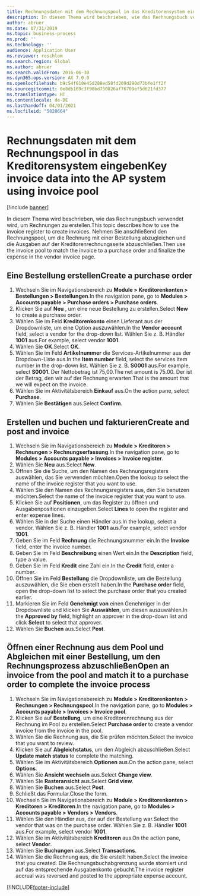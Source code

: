 ```yaml
---
title: Rechnungsdaten mit dem Rechnungspool in das Kreditorensystem eingeben
description: In diesem Thema wird beschrieben, wie das Rechnungsbuch verwendet wird, um Rechnungen zu erstellen.
author: abruer
ms.date: 07/31/2019
ms.topic: business-process
ms.prod: ''
ms.technology: ''
audience: Application User
ms.reviewer: roschlom
ms.search.region: Global
ms.author: abruer
ms.search.validFrom: 2016-06-30
ms.dyn365.ops.version: AX 7.0.0
ms.openlocfilehash: b9c54f610e45d288ed58fd209d290d73bfe1ff2f
ms.sourcegitcommit: 0e8db169c3f90bd750826af76709ef5d621fd377
ms.translationtype: HT
ms.contentlocale: de-DE
ms.lasthandoff: 04/01/2021
ms.locfileid: "5820664"
---
```

# <a name="key-invoice-data-into-the-ap-system-using-invoice-pool"></a><span data-ttu-id="4b090-103">Rechnungsdaten mit dem Rechnungspool in das Kreditorensystem eingeben</span><span class="sxs-lookup"><span data-stu-id="4b090-103">Key invoice data into the AP system using invoice pool</span></span>

[!include [banner](../../includes/banner.md)]

<span data-ttu-id="4b090-104">In diesem Thema wird beschrieben, wie das Rechnungsbuch verwendet wird, um Rechnungen zu erstellen.</span><span class="sxs-lookup"><span data-stu-id="4b090-104">This topic describes how to use the invoice register to create invoices.</span></span> <span data-ttu-id="4b090-105">Nehmen Sie anschließend den Rechnungspool, um die Rechnung mit einer Bestellung abzugleichen und die Ausgaben auf der Kreditorenrechnungsseite abzuschließen.</span><span class="sxs-lookup"><span data-stu-id="4b090-105">Then use the invoice pool to match the invoice to a purchase order and finalize the expense in the vendor invoice page.</span></span>


## <a name="create-a-purchase-order"></a><span data-ttu-id="4b090-106">Eine Bestellung erstellen</span><span class="sxs-lookup"><span data-stu-id="4b090-106">Create a purchase order</span></span>
1. <span data-ttu-id="4b090-107">Wechseln Sie im Navigationsbereich zu **Module > Kreditorenkonten > Bestellungen > Bestellungen**.</span><span class="sxs-lookup"><span data-stu-id="4b090-107">In the navigation pane, go to **Modules > Accounts payable > Purchase orders > Purchase orders**.</span></span>
2. <span data-ttu-id="4b090-108">Klicken Sie auf **Neu** , um eine neue Bestellung zu erstellen.</span><span class="sxs-lookup"><span data-stu-id="4b090-108">Select **New** to create a purchase order.</span></span>
3. <span data-ttu-id="4b090-109">Wählen Sie im Feld **Kreditorenkonto** einen Lieferant aus der Dropdownliste, um eine Option auszuwählen.</span><span class="sxs-lookup"><span data-stu-id="4b090-109">In the **Vendor account** field, select a vendor for the drop-down list.</span></span> <span data-ttu-id="4b090-110">Wählen Sie z. B. Händler **1001** aus.</span><span class="sxs-lookup"><span data-stu-id="4b090-110">For example, select vendor **1001**.</span></span>
4. <span data-ttu-id="4b090-111">Wählen Sie **OK**.</span><span class="sxs-lookup"><span data-stu-id="4b090-111">Select **OK**.</span></span>
5. <span data-ttu-id="4b090-112">Wählen Sie im Feld **Artikelnummer** die Services-Artikelnummer aus der Dropdown-Liste aus.</span><span class="sxs-lookup"><span data-stu-id="4b090-112">In the **Item number** field, select the services item number in the drop-down list.</span></span> <span data-ttu-id="4b090-113">Wählen Sie z. B. **S0001** aus.</span><span class="sxs-lookup"><span data-stu-id="4b090-113">For example, select **S0001**.</span></span> <span data-ttu-id="4b090-114">Der Nettobetrag ist 75,00.</span><span class="sxs-lookup"><span data-stu-id="4b090-114">The net amount is 75.00.</span></span>  <span data-ttu-id="4b090-115">Der ist der Betrag, den wir auf der Rechnung erwarten.</span><span class="sxs-lookup"><span data-stu-id="4b090-115">That is the amount that we will expect on the invoice.</span></span>  
6. <span data-ttu-id="4b090-116">Wählen Sie im Aktivitätsbereich **Einkauf** aus.</span><span class="sxs-lookup"><span data-stu-id="4b090-116">On the action pane, select **Purchase**.</span></span>
7. <span data-ttu-id="4b090-117">Wählen Sie **Bestätigen** aus.</span><span class="sxs-lookup"><span data-stu-id="4b090-117">Select **Confirm**.</span></span>

## <a name="create-and-post-and-invoice"></a><span data-ttu-id="4b090-118">Erstellen und buchen und fakturieren</span><span class="sxs-lookup"><span data-stu-id="4b090-118">Create and post and invoice</span></span>
1. <span data-ttu-id="4b090-119">Wechseln Sie im Navigationsbereich zu **Module > Kreditoren > Rechnungen > Rechnungserfassung**.</span><span class="sxs-lookup"><span data-stu-id="4b090-119">In the navigation pane, go to **Modules > Accounts payable > Invoices > Invoice register**.</span></span>
2. <span data-ttu-id="4b090-120">Wählen Sie **Neu** aus.</span><span class="sxs-lookup"><span data-stu-id="4b090-120">Select **New**.</span></span>
3. <span data-ttu-id="4b090-121">Öffnen Sie die Suche, um den Namen des Rechnungsregisters auswählen, das Sie verwenden möchten.</span><span class="sxs-lookup"><span data-stu-id="4b090-121">Open the lookup to select the name of the invoice register that you want to use.</span></span>
4. <span data-ttu-id="4b090-122">Wählen Sie den Namen des Rechnungsregisters aus, den Sie benutzen möchten.</span><span class="sxs-lookup"><span data-stu-id="4b090-122">Select the name of the invoice register that you want to use.</span></span>
5. <span data-ttu-id="4b090-123">Klicken Sie auf **Positionen**, um das Register zu öffnen und Ausgabenpositionen einzugeben.</span><span class="sxs-lookup"><span data-stu-id="4b090-123">Select **Lines** to open the register and enter expense lines.</span></span>
6. <span data-ttu-id="4b090-124">Wählen Sie in der Suche einen Händler aus.</span><span class="sxs-lookup"><span data-stu-id="4b090-124">In the lookup, select a vendor.</span></span> <span data-ttu-id="4b090-125">Wählen Sie z. B. Händler **1001** aus.</span><span class="sxs-lookup"><span data-stu-id="4b090-125">For example, select vendor **1001**.</span></span>
7. <span data-ttu-id="4b090-126">Geben Sie im Feld **Rechnung** die Rechnungsnummer ein.</span><span class="sxs-lookup"><span data-stu-id="4b090-126">In the **Invoice** field, enter the invoice number.</span></span>
8. <span data-ttu-id="4b090-127">Geben Sie im Feld **Beschreibung** einen Wert ein.</span><span class="sxs-lookup"><span data-stu-id="4b090-127">In the **Description** field, type a value.</span></span>
9. <span data-ttu-id="4b090-128">Geben Sie im Feld **Kredit** eine Zahl ein.</span><span class="sxs-lookup"><span data-stu-id="4b090-128">In the **Credit** field, enter a number.</span></span>
10. <span data-ttu-id="4b090-129">Öffnen Sie im Feld **Bestellung** die Dropdownliste, um die Bestellung auszuwählen, die Sie eben erstellt haben.</span><span class="sxs-lookup"><span data-stu-id="4b090-129">In the **Purchase order** field, open the drop-down list to select the purchase order that you created earlier.</span></span>
11. <span data-ttu-id="4b090-130">Markieren Sie im Feld **Genehmigt von** einen Genehmiger in der Dropdownliste und klicken Sie **Auswählen**, um diesen auszuwählen.</span><span class="sxs-lookup"><span data-stu-id="4b090-130">In the **Approved by** field, highlight an approver in the drop-down list and click **Select** to select that approver.</span></span>
12. <span data-ttu-id="4b090-131">Wählen Sie **Buchen** aus.</span><span class="sxs-lookup"><span data-stu-id="4b090-131">Select **Post**.</span></span>

## <a name="open-an-invoice-from-the-pool-and-match-it-to-a-purchase-order-to-complete-the-invoice-process"></a><span data-ttu-id="4b090-132">Öffnen einer Rechnung aus dem Pool und Abgleichen mit einer Bestellung, um den Rechnungsprozess abzuschließen</span><span class="sxs-lookup"><span data-stu-id="4b090-132">Open an invoice from the pool and match it to a purchase order to complete the invoice process</span></span>
1. <span data-ttu-id="4b090-133">Wechseln Sie im Navigationsbereich zu **Module > Kreditorenkonten > Rechnungen > Rechnungspool**.</span><span class="sxs-lookup"><span data-stu-id="4b090-133">In the navigation pane, go to **Modules > Accounts payable > Invoices > Invoice pool**.</span></span>
2. <span data-ttu-id="4b090-134">Klicken Sie auf **Bestellung**, um eine Kreditorenrechnung aus der Rechnung im Pool zu erstellen.</span><span class="sxs-lookup"><span data-stu-id="4b090-134">Select **Purchase order** to create a vendor invoice from the invoice in the pool.</span></span>
3. <span data-ttu-id="4b090-135">Wählen Sie die Rechnung aus, die Sie prüfen möchten.</span><span class="sxs-lookup"><span data-stu-id="4b090-135">Select the invoice that you want to review.</span></span>
4. <span data-ttu-id="4b090-136">Klicken Sie auf **Abgleichstatus**, um den Abgleich abzuschließen.</span><span class="sxs-lookup"><span data-stu-id="4b090-136">Select **Update match status** to complete the matching.</span></span>
5. <span data-ttu-id="4b090-137">Wählen Sie im Aktivitätsbereich **Optionen** aus.</span><span class="sxs-lookup"><span data-stu-id="4b090-137">On the action pane, select **Options**.</span></span>
6. <span data-ttu-id="4b090-138">Wählen Sie **Ansicht wechseln** aus.</span><span class="sxs-lookup"><span data-stu-id="4b090-138">Select **Change view**.</span></span>
7. <span data-ttu-id="4b090-139">Wählen SIe **Rasteransicht** aus.</span><span class="sxs-lookup"><span data-stu-id="4b090-139">Select **Grid view**.</span></span>
8. <span data-ttu-id="4b090-140">Wählen Sie **Buchen** aus.</span><span class="sxs-lookup"><span data-stu-id="4b090-140">Select **Post**.</span></span>
9. <span data-ttu-id="4b090-141">Schließt das Formular.</span><span class="sxs-lookup"><span data-stu-id="4b090-141">Close the form.</span></span>
10. <span data-ttu-id="4b090-142">Wechseln Sie im Navigationsbereich zu **Module > Kreditorenkonten > Kreditoren > Kreditoren**.</span><span class="sxs-lookup"><span data-stu-id="4b090-142">In the navigation pane, go to **Modules > Accounts payable > Vendors > Vendors**.</span></span>
11. <span data-ttu-id="4b090-143">Wählen Sie den Händler aus, der auf der Bestellung war.</span><span class="sxs-lookup"><span data-stu-id="4b090-143">Select the vendor that was on the purchase order.</span></span> <span data-ttu-id="4b090-144">Wählen Sie z. B. Händler **1001** aus.</span><span class="sxs-lookup"><span data-stu-id="4b090-144">For example, select vendor **1001**.</span></span>
12. <span data-ttu-id="4b090-145">Wählen Sie im Aktivitätsbereich **Kreditoren** aus.</span><span class="sxs-lookup"><span data-stu-id="4b090-145">On the action pane, select **Vendor**.</span></span>
13. <span data-ttu-id="4b090-146">Wählen Sie **Buchungen** aus.</span><span class="sxs-lookup"><span data-stu-id="4b090-146">Select **Transactions**.</span></span>
14. <span data-ttu-id="4b090-147">Wählen Sie die Rechnung aus, die Sie erstellt haben.</span><span class="sxs-lookup"><span data-stu-id="4b090-147">Select the invoice that you created.</span></span> <span data-ttu-id="4b090-148">Die Rechnungsbuchabgrenzung wurde storniert und auf das entsprechende Ausgabenkonto gebucht.</span><span class="sxs-lookup"><span data-stu-id="4b090-148">The invoice register accrual was reversed and posted to the appropriate expense account.</span></span>  



[!INCLUDE[footer-include](../../../includes/footer-banner.md)]